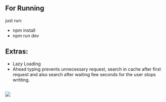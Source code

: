 ## For Running
  just run: 
  <ul>
    <li>npm install </li>
    <li>npm run dev </li>
  </ul>

## Extras:
  - Lazy Loading
  - Ahead typing prevents unnecessary request, search in cache after first request and also search after waiting few
    seconds for the user stops writting.

##
![](./demoPokeDex2.gif)   
  

